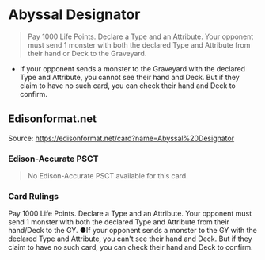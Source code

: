 # Abyssal Designator

> Pay 1000 Life Points. Declare a Type and an Attribute. Your opponent must send 1 monster with both the declared Type and Attribute from their hand or Deck to the Graveyard.

*   If your opponent sends a monster to the Graveyard with the declared Type and Attribute, you cannot see their hand and Deck. But if they claim to have no such card, you can check their hand and Deck to confirm.

## Edisonformat.net

Source: https://edisonformat.net/card?name=Abyssal%20Designator

### Edison-Accurate PSCT

> No Edison-Accurate PSCT available for this card.

### Card Rulings

Pay 1000 Life Points. Declare a Type and an Attribute. Your opponent must send 1 monster with both the declared Type and Attribute from their hand/Deck to the GY.
●If your opponent sends a monster to the GY with the declared Type and Attribute, you can't see their hand and Deck. But if they claim to have no such card, you can check their hand and Deck to confirm.
            